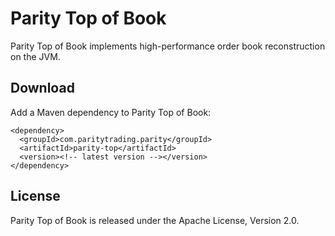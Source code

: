 Parity Top of Book
==================

Parity Top of Book implements high-performance order book reconstruction on the
JVM.


Download
--------

Add a Maven dependency to Parity Top of Book:

    <dependency>
      <groupId>com.paritytrading.parity</groupId>
      <artifactId>parity-top</artifactId>
      <version><!-- latest version --></version>
    </dependency>


License
-------

Parity Top of Book is released under the Apache License, Version 2.0.
